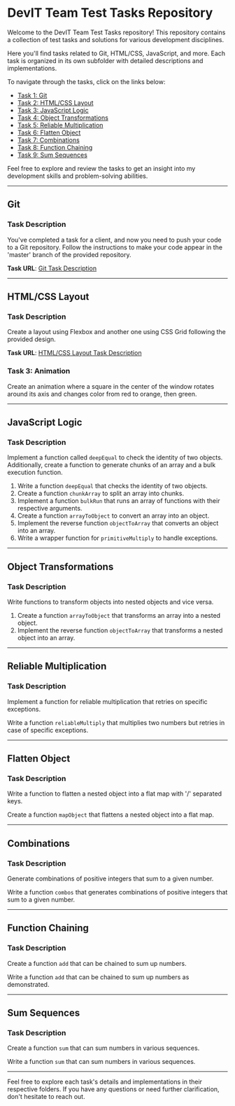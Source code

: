 # DevIT Team Test Tasks Repository

Welcome to the DevIT Team Test Tasks repository! This repository contains a collection of test tasks and solutions for various development disciplines.

Here you'll find tasks related to Git, HTML/CSS, JavaScript, and more. Each task is organized in its own subfolder with detailed descriptions and implementations.

To navigate through the tasks, click on the links below:

- [Task 1: Git](#git)
- [Task 2: HTML/CSS Layout](#html-css)
- [Task 3: JavaScript Logic](#javascript-logic)
- [Task 4: Object Transformations](#object-transformations)
- [Task 5: Reliable Multiplication](#reliable-multiplication)
- [Task 6: Flatten Object](#flatten-object)
- [Task 7: Combinations](#combinations)
- [Task 8: Function Chaining](#function-chaining)
- [Task 9: Sum Sequences](#sum-sequences)

Feel free to explore and review the tasks to get an insight into my development skills and problem-solving abilities.

---

## Git

### Task Description
You've completed a task for a client, and now you need to push your code to a Git repository. Follow the instructions to make your code appear in the 'master' branch of the provided repository.

**Task URL**: [Git Task Description](https://cloud.devit.group/s/PgiakbTLHFdBddo?dir=undefined&openfile=2247688)

---

## HTML/CSS Layout

### Task Description
Create a layout using Flexbox and another one using CSS Grid following the provided design.

**Task URL**: [HTML/CSS Layout Task Description](https://cloud.devit-group.com/s/z9BbyZbeSR97Bfg)

### Task 3: Animation
Create an animation where a square in the center of the window rotates around its axis and changes color from red to orange, then green.

---

## JavaScript Logic

### Task Description
Implement a function called `deepEqual` to check the identity of two objects. Additionally, create a function to generate chunks of an array and a bulk execution function.

1. Write a function `deepEqual` that checks the identity of two objects.
2. Create a function `chunkArray` to split an array into chunks.
3. Implement a function `bulkRun` that runs an array of functions with their respective arguments.
4. Create a function `arrayToObject` to convert an array into an object.
5. Implement the reverse function `objectToArray` that converts an object into an array.
6. Write a wrapper function for `primitiveMultiply` to handle exceptions.

---

## Object Transformations

### Task Description
Write functions to transform objects into nested objects and vice versa.

1. Create a function `arrayToObject` that transforms an array into a nested object.
2. Implement the reverse function `objectToArray` that transforms a nested object into an array.

---

## Reliable Multiplication

### Task Description
Implement a function for reliable multiplication that retries on specific exceptions.

Write a function `reliableMultiply` that multiplies two numbers but retries in case of specific exceptions.

---

## Flatten Object

### Task Description
Write a function to flatten a nested object into a flat map with '/' separated keys.

Create a function `mapObject` that flattens a nested object into a flat map.

---

## Combinations

### Task Description
Generate combinations of positive integers that sum to a given number.

Write a function `combos` that generates combinations of positive integers that sum to a given number.

---

## Function Chaining

### Task Description
Create a function `add` that can be chained to sum up numbers.

Write a function `add` that can be chained to sum up numbers as demonstrated.

---

## Sum Sequences

### Task Description
Create a function `sum` that can sum numbers in various sequences.

Write a function `sum` that can sum numbers in various sequences.

---

Feel free to explore each task's details and implementations in their respective folders. If you have any questions or need further clarification, don't hesitate to reach out.
